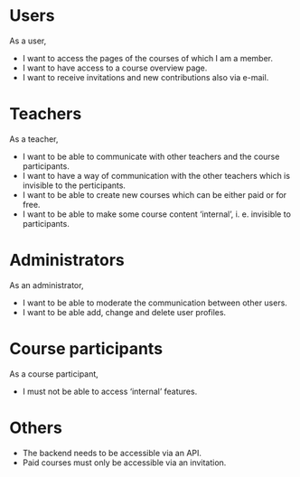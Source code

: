 # Users
As a user,
* I want to access the pages of the courses of which I am a member.
* I want to have access to a course overview page.
* I want to receive invitations and new contributions also via e-mail.

# Teachers
As a teacher,
* I want to be able to communicate with other teachers and the course participants.
* I want to have a way of communication with the other teachers which is invisible to the perticipants.
* I want to be able to create new courses which can be either paid or for free.
* I want to be able to make some course content ‘internal’, i. e. invisible to participants.

# Administrators
As an administrator,
* I want to be able to moderate the communication between other users.
* I want to be able add, change and delete user profiles.

# Course participants
As a course participant,
* I must not be able to access ‘internal’ features.

# Others
* The backend needs to be accessible via an API.
* Paid courses must only be accessible via an invitation.

